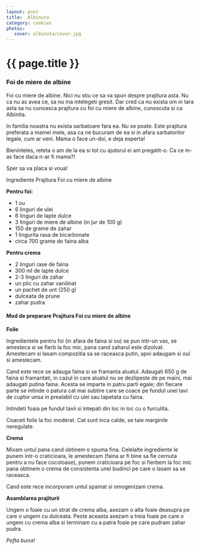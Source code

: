 ```yaml
---
layout: post
title:  Albinuta
category: cookies
photos:
   cover: albinuta/cover.jpg
---
```




# {{ page.title }}

### Foi de miere de albine

Foi cu miere de albine. Nici nu stiu ce sa va spun despre prajitura asta. Nu ca nu as avea ce, sa nu ma intelegeti gresit. Dar cred ca nu exista om in tara asta sa nu cunoasca prajitura cu foi cu miere de albine, cunoscuta si ca Albinita.

In familia noastra nu exista sarbatoare fara ea. Nu se poate. Este prajitura preferata a mamei mele, asa ca ne bucuram de ea si in afara sarbatorilor legale, cum ar veni. Mama o face un-doi, e deja experta!

Bieninteles, reteta o am de la ea si tot cu ajutorul ei am pregatit-o. Ca ce m-as face daca n-ar fi mama?!

Sper sa va placa si voua!


Ingrediente Prajitura Foi cu miere de albine

**Pentru foi:**


- 1 ou
- 6 linguri de ulei
- 6 linguri de lapte dulce
- 3 linguri de miere de albine (in jur de 100 g)
- 150 de grame de zahar
- 1 lingurita rasa de bicarbonate
- circa 700 grame de faina alba

**Pentru crema**

- 2 linguri rase de faina
- 300 ml de lapte dulce
- 2-3 linguri de zahar
- un plic cu zahar vanilinat
- un pachet de unt (250 g)
- dulceata de prune
- zahar pudra


#### Mod de preparare Prajitura Foi cu miere de albine

**Foile**

Ingredientele pentru foi (in afara de faina si ou) se pun intr-un vas, se amesteca si se fierb la foc mic, pana cand zaharul este dizolvat. Amestecam si lasam compozitia sa se raceasca putin, apoi adaugam si oul si amestecam.

Cand este rece se adauga faina si se framanta aluatul. Adaugati 650 g de faina si framantati, in cazul in care aluatul nu se dezlipeste de pe maini, mai adaugati putina faina. Acesta se imparte in patru parti egale; din fiecare parte se intinde o patura cat mai subtire care se coace pe fundul unei tavi de cuptor unsa in prealabil cu ulei sau tapetata cu faina.

Intindeti foaia pe fundul tavii si intepati din loc in loc cu o furculita.

Coaceti foile la foc moderat. Cat sunt inca calde, se taie marginile neregulate.

**Crema**

Mixam untul pana cand obtinem o spuma fina. Celelalte ingrediente le punem intr-o craticioara, le amestecam (faina ar fi bine sa fie cernuta pentru a nu face cocoloase), punem craticioara pe foc si fierbem la foc mic pana obtinem o crema de consistenta unei budinci pe care o lasam sa se raceasca.

Cand este rece incorporam untul spamat si omogenizam crema.

**Asamblarea prajiturii**

Ungem o foaie cu un strat de crema alba, asezam o alta foaie deasupra pe care o ungem cu dulceata. Peste aceasta asezam a treia foaie pe care o ungem cu crema alba si terminam cu a patra foaie pe care pudram zahar pudra.

*Pofta buna!*